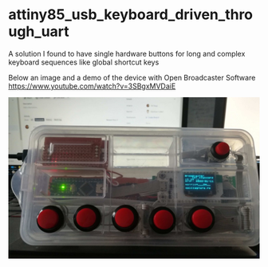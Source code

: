 # attiny85_usb_keyboard_driven_through_uart
A solution I found to have single hardware buttons for long and complex keyboard sequences like global shortcut keys

Below an image and a demo of the device with Open Broadcaster Software https://www.youtube.com/watch?v=3SBgxMVDaiE

![](hardware_implementation_for_obs.jpg)
